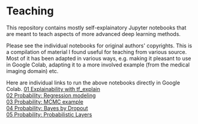 # Teaching

This repository contains mostly self-explainatory Jupyter notebooks that are meant to teach aspects of more advanced deep learning methods.

Please see the individual notebooks for original authors' copyrights. This is a compilation of material I found useful for teaching from various source. Most of it has been adapted in various ways, e.g. making it pleasant to use in Google Colab, adapting it to a more involved example (from the medical imaging domain) etc.

Here are individual links to run the above notebooks directly in Google Colab.
<a href="https://colab.research.google.com/github/mtwenzel/teaching/blob/master/01%20Explainability%20using%20tf_explain.ipynb">01 Explainability with tf_explain</a><br/>
<a href="https://colab.research.google.com/github/mtwenzel/teaching/blob/master/02%20TF%20Probability%20From%20Regression%20to%20Model.ipynb">02 Probability: Regression modeling</a><br/>
<a href="https://colab.research.google.com/github/mtwenzel/teaching/blob/master/03%20Probability%20MCMC%20in%20an_Example.ipynb">03 Probability: MCMC example</a><br/>
<a href="https://colab.research.google.com/github/mtwenzel/teaching/blob/master/04%20Probability%20Bayes%20by%20Dropout.ipynb">04 Probability: Bayes by Dropout</a><br/>
<a href="https://colab.research.google.com/github/mtwenzel/teaching/blob/master/05%20Probability%20PPMI%20Classification%20Prob%20Layers.ipynb">05 Probability: Probabilistic Layers</a>
